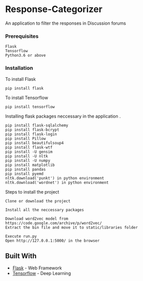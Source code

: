# Response-Categorizer
An application to filter the responses in Discussion forums


### Prerequisites


```
Flask
Tensorflow
Python3.6 or above
```

### Installation

To install Flask

```
pip install flask
```

To install Tensorflow

```
pip install tensorflow
```

Installing flask packages neccessary in the application
.
```
pip install flask-sqlalchemy
pip install flask-bcrypt
pip install flask-login
pip install Pillow
pip install beautifulsoup4
pip install flask-wtf
pip install -U gensim
pip install -U nltk
pip install -U numpy
pip install matplotlib
pip install pandas
pip install pyemd
nltk.download('punkt') in python environment
nltk.download('wordnet') in python environment
```

Steps to install the project

```
Clone or download the project
```


```
Install all the neccessary packages
```

```
Download word2vec model from https://code.google.com/archive/p/word2vec/
Extract the bin file and move it to static/libraries folder
```

```
Execute run.py
Open http://127.0.0.1:5000/ in the browser
```

## Built With

* [Flask](http://flask.pocoo.org/docs/1.0/) - Web Framework
* [Tensorflow](https://www.tensorflow.org/) - Deep Learning


